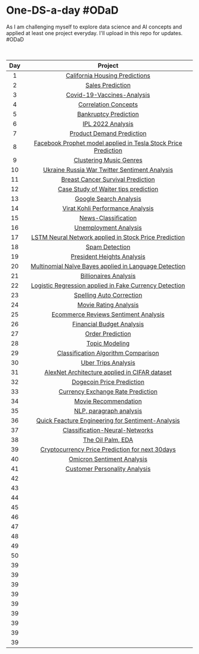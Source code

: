 # One-DS-a-day #ODaD
As I am challenging myself to explore data science and AI concepts and applied at least one project everyday. I'll upload in this repo for updates. #ODaD 

<br>

|      Day     |  Project   |  
|     :---:    |     :---:      |     
| 1     | [California Housing Predictions](https://github.com/Zinwaiyan274/Re-practice-multiple-linear-regression)   | 
| 2     | [Sales Prediction](https://github.com/Zinwaiyan274/Sales-Prediction)      | 
| 3   | [Covid-19-Vaccines-Analysis](https://github.com/Zinwaiyan274/Covid-19-Vaccines-Analysis)     | 
| 4     | [Correlation Concepts](https://github.com/Zinwaiyan274/EDA---Correlation)       | 
| 5   | [Bankruptcy Prediction](https://github.com/Zinwaiyan274/Bankruptcy-Prediction)   | 
| 6    | [IPL 2022 Analysis](https://github.com/Zinwaiyan274/IPL-2022-Analysis)      | 
| 7   | [Product Demand Prediction](https://github.com/Zinwaiyan274/Product-Demand-Prediction)     | 
| 8     | [Facebook Prophet model applied in Tesla Stock Price Prediction](https://github.com/Zinwaiyan274/Tesla-Stock-Price-Prediction-using-Facebook-Prophet-model)|   
| 9    | [Clustering Music Genres](https://github.com/Zinwaiyan274/Clustering-Music-Genres)      | 
| 10     | [Ukraine Russia War Twitter Sentiment Analysis](https://github.com/Zinwaiyan274/Ukraine-Russia-War-Twitter-Sentiment-Analysis)       | 
| 11     | [Breast Cancer Survival Prediction](https://github.com/Zinwaiyan274/Breast-Cancer-Survival-Prediction)       | 
| 12     | [Case Study of Waiter tips prediction](https://github.com/Zinwaiyan274/waiter-tips-prediction-with-machine-learning)       | 
| 13     | [Google Search Analysis](https://github.com/Zinwaiyan274/Google-Search-Analysis-)       | 
| 14     | [Virat Kohli Performance Analysis](https://github.com/Zinwaiyan274/Virat-Kohli-Performance-Analysis)       | 
| 15| [News-Classification](https://github.com/Zinwaiyan274/News-Classification)       |
| 16     | [Unemployment Analysis](https://github.com/Zinwaiyan274/Unemployment-Analysis)       |
| 17| [LSTM Neural Network applied in Stock Price Prediction](https://github.com/Zinwaiyan274/Long-Short-Term-Memory-Nneural-Network)       |
| 18     | [Spam Detection](https://github.com/Zinwaiyan274/Spam-Detection)       |
| 19     | [President Heights Analysis](https://github.com/Zinwaiyan274/President-Heights-Analysis)       |
| 20     | [Multinomial Naïve Bayes applied in Language Detection](https://github.com/Zinwaiyan274/Language-Detection)       |
| 21     | [Billionaires Analysis](https://github.com/Zinwaiyan274/Billionaires-Analysis)       |
| 22     | [Logistic Regression applied in Fake Currency Detection](https://github.com/Zinwaiyan274/Fake-Currency-Detection-using-Logistic-Regression)  |
| 23     | [Spelling Auto Correction](https://github.com/Zinwaiyan274/Spelling-Auto-Correction) |
| 24     | [Movie Rating Analysis](https://github.com/Zinwaiyan274/Movie-Rating-Analysis)|
| 25     | [Ecommerce Reviews Sentiment Analysis](https://github.com/Zinwaiyan274/Ecommerce-Reviews-Sentiment-Analysis/)|
| 26     | [Financial Budget Analysis](https://github.com/Zinwaiyan274/Financial-Budget-Analysis)  |
| 27     | [Order Prediction](https://github.com/Zinwaiyan274/Order-Prediction)| 
| 28     | [Topic Modeling](https://github.com/Zinwaiyan274/Topic-Modeling) |
| 29     | [Classification Algorithm Comparison](https://github.com/Zinwaiyan274/ML-Classification-Algorithm-Comparison-) |
| 30     | [Uber Trips Analysis](https://github.com/Zinwaiyan274/Uber-Trips-Analysis) |
| 31    | [AlexNet Architecture applied in CIFAR dataset ](https://github.com/Zinwaiyan274/AlexNet-Architecture) |
| 32    | [Dogecoin Price Prediction](https://github.com/Zinwaiyan274/Dogecoin-Price-Prediction) |
| 33    | [Currency Exchange Rate Prediction](https://github.com/Zinwaiyan274/Currency-Exchange-Rate-Prediction) |
| 34    | [Movie Recommendation](https://github.com/Zinwaiyan274/Movie-Recommendation)         |
| 35     | [NLP, paragraph analysis](https://github.com/Zinwaiyan274/Ace-assignment/blob/main/Q3.ipynb)   |
| 36     | [Quick Feacture Engineering for Sentiment-Analysis](https://github.com/Zinwaiyan274/Quick-Feacture-Engineering-for-Sentiment-Analysis/blob/main/README.md)  
| 37    | [Classification-Neural-Networks](https://github.com/Zinwaiyan274/-Classification-Neural-Networks-)|
| 38    | [The Oil Palm, EDA](https://github.com/Zinwaiyan274/The-Oil-Palm-EDA)|
|39     | [Cryptocurrency Price Prediction for next 30days](https://github.com/Zinwaiyan274/Cryptocurrency-Price-Prediction-for-next-30days)|
|40     | [Omicron Sentiment Analysis](https://github.com/Zinwaiyan274/Omicron-Sentiment-Analysis)|
|41     | [Customer Personality Analysis](https://github.com/Zinwaiyan274/Customer-Personality-Analysis)|
|42     | []()|
|43     | []()|
|44     | []()|
|45     | []()|
|46     | []()|
|47     | []()|
|48     | []()|
|49     | []()|
|50     | []()|
|39     | []()|
|39     | []()|
|39     | []()|
|39     | []()|
|39     | []()|
|39     | []()|
|39     | []()|
|39     | []()|
|39     | []()|

